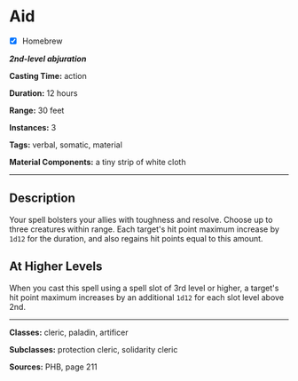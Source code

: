 # Aid

- [x] Homebrew

***2nd-level abjuration***

**Casting Time:** action

**Duration:** 12 hours

**Range:** 30 feet

**Instances:** 3

**Tags:** verbal, somatic, material

**Material Components:** a tiny strip of white cloth

---

## Description
Your spell bolsters your allies with toughness and resolve.
Choose up to three creatures within range.
Each target's hit point maximum increase by `1d12` for the duration, and also regains hit points equal to this amount.

## At Higher Levels
When you cast this spell using a spell slot of 3rd level or higher, a target's hit point maximum increases by an additional `1d12` for each slot level above 2nd.

---

**Classes:** cleric, paladin, artificer

**Subclasses:** protection cleric, solidarity cleric

**Sources:** PHB, page 211
